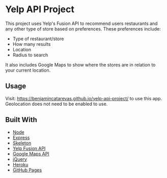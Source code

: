 # Yelp API Project

This project uses Yelp's Fusion API to recommend users restaurants and any other type of store based on preferences. These preferences include:
* Type of restaurant/store
* How many results
* Location
* Radius to search

It also includes Google Maps to show where the stores are in relation to your current location.

## Usage

Visit: https://benjamincatarevas.github.io/yelp-api-project/ to use this app.
Geolocation does not need to be enabled to use.

## Built With

* [Node](https://nodejs.org)
* [Express](https://expressjs.com)
* [Skeleton](http://getskeleton.com)
* [Yelp Fusion API](https://www.yelp.com/developers)
* [Google Maps API](https://developers.google.com/maps/)
* [jQuery](https://jqueryui.com)
* [Heroku](https://dashboard.heroku.com/apps)
* [GitHub Pages](https://pages.github.com)
